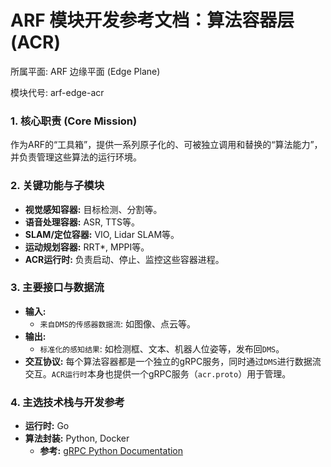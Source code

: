 # ARF 模块开发参考文档：算法容器层 (ACR)

所属平面: ARF 边缘平面 (Edge Plane)

模块代号: arf-edge-acr

### 1. 核心职责 (Core Mission)

作为ARF的“工具箱”，提供一系列原子化的、可被独立调用和替换的“算法能力”，并负责管理这些算法的运行环境。

### 2. 关键功能与子模块

- **视觉感知容器:** 目标检测、分割等。
- **语音处理容器:** ASR, TTS等。
- **SLAM/定位容器:** VIO, Lidar SLAM等。
- **运动规划容器:** RRT*, MPPI等。
- **ACR运行时:** 负责启动、停止、监控这些容器进程。

### 3. 主要接口与数据流

- **输入:**
  - `来自DMS的传感器数据流`: 如图像、点云等。
- **输出:**
  - `标准化的感知结果`: 如检测框、文本、机器人位姿等，发布回`DMS`。
- **交互协议:** 每个算法容器都是一个独立的gRPC服务，同时通过`DMS`进行数据流交互。`ACR运行时`本身也提供一个gRPC服务（`acr.proto`）用于管理。

### 4. 主选技术栈与开发参考

- **运行时:** Go
- **算法封装:** Python, Docker
  - **参考:** [gRPC Python Documentation](https://grpc.io/docs/languages/python/)